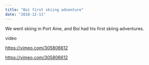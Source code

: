 ```yaml
---
title: "Boí first skiing adventure"
date: "2018-12-11"
---
```


We went skiing in Port Aine, and Boí had his first skiing adventures. 

video

https://vimeo.com/305806612

https://vimeo.com/305806612

